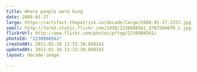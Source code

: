 ```yaml
---
title: Where people were hung
date: 2008-01-27
large: https://artifact.thepatrick.io/decade/large/2008-01-27-2157.jpg
small: http://farm3.static.flickr.com/2410/2230988561_d7875b86f0_s.jpg
flickrUrl: http://www.flickr.com/photos/pftqg/2230988561/
photoId: "2230988561"
createdAt: 2011-01-30 13:32:30.840142
updatedAt: 2011-01-30 13:32:30.840142
layout: decade-image

---
```


